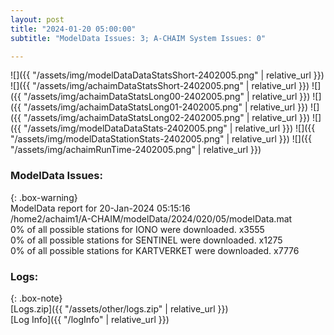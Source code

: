 ```yaml
---
layout: post
title: "2024-01-20 05:00:00"
subtitle: "ModelData Issues: 3; A-CHAIM System Issues: 0"

---
```


![]({{ "/assets/img/modelDataDataStatsShort-2402005.png" | relative_url }})
![]({{ "/assets/img/achaimDataStatsShort-2402005.png" | relative_url }})
![]({{ "/assets/img/achaimDataStatsLong00-2402005.png" | relative_url }})
![]({{ "/assets/img/achaimDataStatsLong01-2402005.png" | relative_url }})
![]({{ "/assets/img/achaimDataStatsLong02-2402005.png" | relative_url }})
![]({{ "/assets/img/modelDataDataStats-2402005.png" | relative_url }})
![]({{ "/assets/img/modelDataStationStats-2402005.png" | relative_url }})
![]({{ "/assets/img/achaimRunTime-2402005.png" | relative_url }})


### ModelData Issues:  
  
{: .box-warning}  
 ModelData report for 20-Jan-2024 05:15:16   
 /home2/achaim1/A-CHAIM/modelData/2024/020/05/modelData.mat   
 0% of all possible stations for IONO were downloaded. x3555   
 0% of all possible stations for SENTINEL were downloaded. x1275   
 0% of all possible stations for KARTVERKET were downloaded. x7776   
  


### Logs:  
  
{: .box-note}  
[Logs.zip]({{ "/assets/other/logs.zip" | relative_url }})  
[Log Info]({{ "/logInfo" | relative_url }})  
